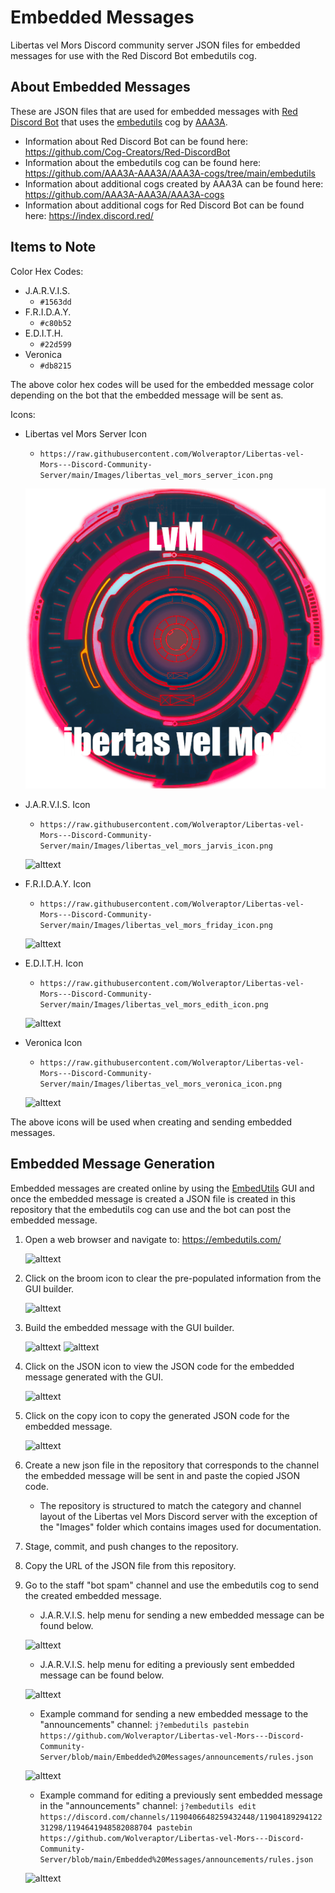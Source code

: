# Embedded Messages
Libertas vel Mors Discord community server JSON files for embedded messages for use with the Red Discord Bot embedutils cog.

## About Embedded Messages
These are JSON files that are used for embedded messages with [Red Discord Bot](https://github.com/Cog-Creators/Red-DiscordBot) that uses the [embedutils](https://github.com/AAA3A-AAA3A/AAA3A-cogs/tree/main/embedutils) cog by [AAA3A](https://github.com/AAA3A-AAA3A/AAA3A-cogs).

* Information about Red Discord Bot can be found here: https://github.com/Cog-Creators/Red-DiscordBot
* Information about the embedutils cog can be found here: https://github.com/AAA3A-AAA3A/AAA3A-cogs/tree/main/embedutils
* Information about additional cogs created by AAA3A can be found here: https://github.com/AAA3A-AAA3A/AAA3A-cogs
* Information about additional cogs for Red Discord Bot can be found here: https://index.discord.red/

## Items to Note

Color Hex Codes:
* J.A.R.V.I.S.
    * ```#1563dd```
* F.R.I.D.A.Y.
    * ```#c80b52```
* E.D.I.T.H.
    * ```#22d599```
* Veronica
    * ```#db8215```

The above color hex codes will be used for the embedded message color depending on the bot that the embedded message will be sent as.

Icons:
* Libertas vel Mors Server Icon
    * ```https://raw.githubusercontent.com/Wolveraptor/Libertas-vel-Mors---Discord-Community-Server/main/Images/libertas_vel_mors_server_icon.png```

    ![alttext](/Images/libertas_vel_mors_server_icon.png)

* J.A.R.V.I.S. Icon
    * ```https://raw.githubusercontent.com/Wolveraptor/Libertas-vel-Mors---Discord-Community-Server/main/Images/libertas_vel_mors_jarvis_icon.png```

    ![alttext](/Images/libertas_vel_mors_jarvis_icon.png)

* F.R.I.D.A.Y. Icon
    * ```https://raw.githubusercontent.com/Wolveraptor/Libertas-vel-Mors---Discord-Community-Server/main/Images/libertas_vel_mors_friday_icon.png```

    ![alttext](/Images/libertas_vel_mors_friday_icon.png)

* E.D.I.T.H. Icon
    * ```https://raw.githubusercontent.com/Wolveraptor/Libertas-vel-Mors---Discord-Community-Server/main/Images/libertas_vel_mors_edith_icon.png```

    ![alttext](/Images/libertas_vel_mors_edith_icon.png)

* Veronica Icon
    * ```https://raw.githubusercontent.com/Wolveraptor/Libertas-vel-Mors---Discord-Community-Server/main/Images/libertas_vel_mors_veronica_icon.png```

    ![alttext](/Images/libertas_vel_mors_veronica_icon.png)

The above icons will be used when creating and sending embedded messages.

## Embedded Message Generation
Embedded messages are created online by using the [EmbedUtils](https://embedutils.com/) GUI and once the embedded message is created a JSON file is created in this repository that the embedutils cog can use and the bot can post the embedded message.

1. Open a web browser and navigate to: https://embedutils.com/

    ![alttext](/Images/embedutils_url.png)

2. Click on the broom icon to clear the pre-populated information from the GUI builder.

    ![alttext](/Images/embedutils_broom_icon.png)

3. Build the embedded message with the GUI builder.

    ![alttext](/Images/embedutils_gui_build_message_1.png)
    ![alttext](/Images/embedutils_gui_build_message_2.png)

4. Click on the JSON icon to view the JSON code for the embedded message generated with the GUI.

    ![alttext](/Images/embedutils_json_icon.png)

5. Click on the copy icon to copy the generated JSON code for the embedded message.

    ![alttext](/Images/embedutils_copy_icon.png)

6. Create a new json file in the repository that corresponds to the channel the embedded message will be sent in and paste the copied JSON code.
    * The repository is structured to match the category and channel layout of the Libertas vel Mors Discord server with the exception of the "Images" folder which contains images used for documentation.

7. Stage, commit, and push changes to the repository.

8. Copy the URL of the JSON file from this repository.

8. Go to the staff "bot spam" channel and use the embedutils cog to send the created embedded message.
    * J.A.R.V.I.S. help menu for sending a new embedded message can be found below.

    ![alttext](/Images/jarvis_help_embedutils_pastebin.png)

    * J.A.R.V.I.S. help menu for editing a previously sent embedded message can be found below.

    ![alttext](/Images/jarvis_help_embedutils_edit.png)

    * Example command for sending a new embedded message to the "announcements" channel: `j?embedutils pastebin https://github.com/Wolveraptor/Libertas-vel-Mors---Discord-Community-Server/blob/main/Embedded%20Messages/announcements/rules.json`

    ![alttext](/Images/jarvis_embedutils_pastebin.png)

    * Example command for editing a previously sent embedded message in the "announcements" channel: `j?embedutils edit https://discord.com/channels/1190406648259432448/1190418929412231298/1194641948582088704 pastebin https://github.com/Wolveraptor/Libertas-vel-Mors---Discord-Community-Server/blob/main/Embedded%20Messages/announcements/rules.json`

    ![alttext](/Images/jarvis_embedutils_edit_pastebin.png)